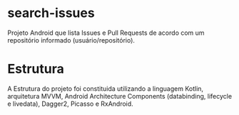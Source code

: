 # search-issues

Projeto Android que lista Issues e Pull Requests de acordo com um repositório informado (usuário/repositório).

# Estrutura

A Estrutura do projeto foi constituida utilizando a linguagem Kotlin, arquitetura MVVM, Android Architecture Components (databinding, lifecycle e livedata), Dagger2, Picasso e RxAndroid.
